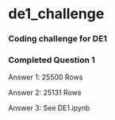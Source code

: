# de1_challenge
### Coding challenge for DE1

### Completed Question 1

Answer 1: 25500 Rows

Answer 2: 25131 Rows 

Answer 3: See DE1.ipynb
